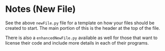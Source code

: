 # Notes (New File)

See the above ```newFile.py``` file for a template on how your files should be created to start.  The main portion of this is the header at the top of the file.

There is also a ```enhancedNewFile.py``` available as well for those that want to license their code and include more details in each of their programs. 
